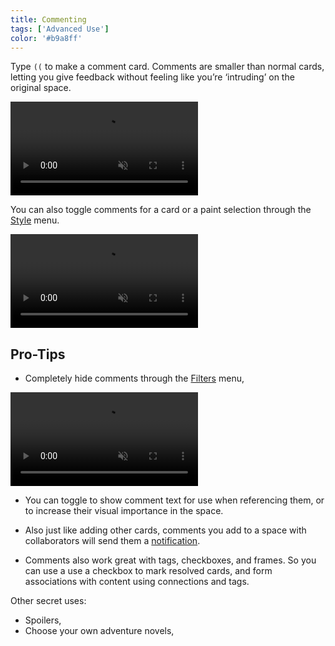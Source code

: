 ```yaml
---
title: Commenting
tags: ['Advanced Use']
color: '#b9a8ff'
---
```


Type `((` to make a comment card. Comments are smaller than normal cards, letting you give feedback without feeling like you’re ‘intruding’ on the original space.

<video class="" autoplay loop muted playsinline>
  <source src="https://kinopio-updates.us-east-1.linodeobjects.com/comments.mp4">
</video>

You can also toggle comments for a card or a paint selection through the [Style](/posts/styling-cards/) menu.

<video class="" autoplay loop muted playsinline>
  <source src="https://kinopio-updates.us-east-1.linodeobjects.com/turn-cards-into-comments.mp4">
</video>


## Pro-Tips

- Completely hide comments through the [Filters](/posts/filters) menu,

<video class="" autoplay loop muted playsinline>
  <source src="https://kinopio-updates.us-east-1.linodeobjects.com/hide-comments.mp4">
</video>

- You can toggle to show comment text for use when referencing them, or to increase their visual importance in the space.

- Also just like adding other cards, comments you add to a space with collaborators will send them a [notification](/posts/notifications).

- Comments also work great with tags, checkboxes, and frames. So you can use a use a checkbox to mark resolved cards, and form associations with content using connections and tags.

Other secret uses:

- Spoilers,
- Choose your own adventure novels,
